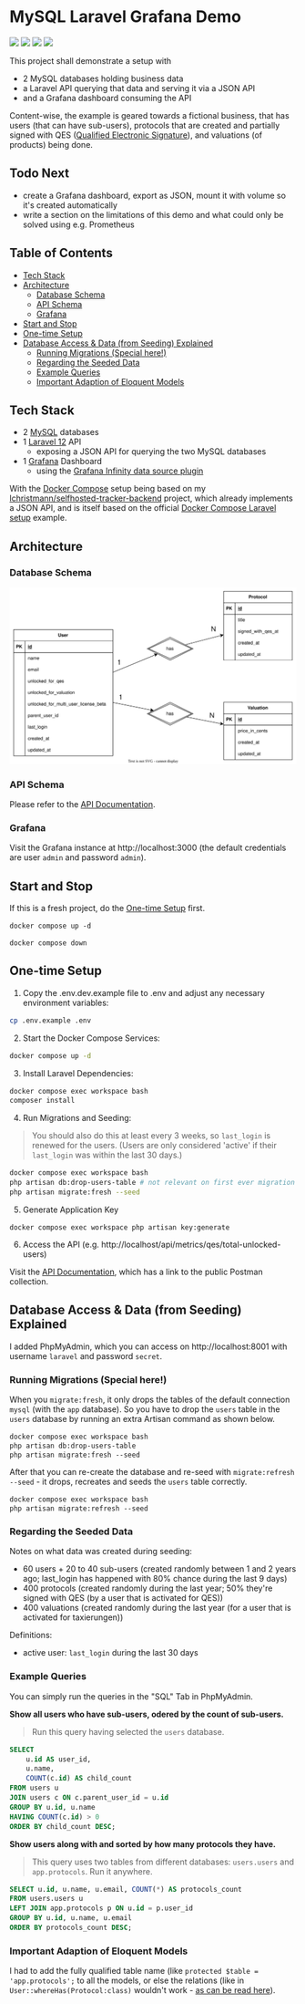# MySQL Laravel Grafana Demo <!-- omit in toc -->

![](https://badgen.net/badge/Docker%20Compose/2.36.2/cyan)
![](https://badgen.net/badge/MySQL/9.3/blue)
![](https://badgen.net/badge/Laravel/12/red)
![](https://badgen.net/badge/Grafana/12/orange)

This project shall demonstrate a setup with

- 2 MySQL databases holding business data
- a Laravel API querying that data and serving it via a JSON API
- and a Grafana dashboard consuming the API

Content-wise, the example is geared towards a fictional business, that has users (that can have sub-users),
protocols that are created and partially signed with QES ([Qualified Electronic Signature](https://en.wikipedia.org/wiki/Qualified_electronic_signature)), and valuations (of products) being done.

## Todo Next <!-- omit in toc -->

- create a Grafana dashboard, export as JSON, mount it with volume so it's created automatically
- write a section on the limitations of this demo and what could only be solved using e.g. Prometheus

## Table of Contents <!-- omit in toc -->

- [Tech Stack](#tech-stack)
- [Architecture](#architecture)
  - [Database Schema](#database-schema)
  - [API Schema](#api-schema)
  - [Grafana](#grafana)
- [Start and Stop](#start-and-stop)
- [One-time Setup](#one-time-setup)
- [Database Access \& Data (from Seeding) Explained](#database-access--data-from-seeding-explained)
  - [Running Migrations (Special here!)](#running-migrations-special-here)
  - [Regarding the Seeded Data](#regarding-the-seeded-data)
  - [Example Queries](#example-queries)
  - [Important Adaption of Eloquent Models](#important-adaption-of-eloquent-models)

## Tech Stack

- 2 [MySQL](https://www.mysql.com/) databases
- 1 [Laravel 12](https://laravel.com/docs/12.x) API
  - exposing a JSON API for querying the two MySQL databases
- 1 [Grafana](https://grafana.com/docs/grafana/latest/setup-grafana/installation/docker/) Dashboard
  - using the [Grafana Infinity data source plugin](https://grafana.com/docs/plugins/yesoreyeram-infinity-datasource/latest/)

With the [Docker Compose](https://docs.docker.com/compose/) setup being based on my [lchristmann/selfhosted-tracker-backend](https://github.com/lchristmann/selfhosted-tracker-backend) project, which already implements a JSON API, and is itself based on the official [Docker Compose Laravel setup](https://docs.docker.com/guides/frameworks/laravel/) example.

## Architecture

### Database Schema

![Database schema](docs/db-schema.drawio.svg)

### API Schema

Please refer to the [API Documentation](docs/API-DOCUMENTATION.md).

### Grafana

Visit the Grafana instance at http://localhost:3000 (the default credentials are user `admin` and password `admin`).

## Start and Stop

If this is a fresh project, do the [One-time Setup](#one-time-setup) first.

```shell
docker compose up -d
```

```shell
docker compose down
```

## One-time Setup

1. Copy the .env.dev.example file to .env and adjust any necessary environment variables:

```bash
cp .env.example .env
```

2. Start the Docker Compose Services:

```bash
docker compose up -d
```

3. Install Laravel Dependencies:

```bash
docker compose exec workspace bash
composer install
```

4. Run Migrations and Seeding:

> You should also do this at least every 3 weeks, so `last_login` is renewed for the users. (Users are only considered 'active' if their `last_login` was within the last 30 days.)

```bash
docker compose exec workspace bash
php artisan db:drop-users-table # not relevant on first ever migration
php artisan migrate:fresh --seed
```

5. Generate Application Key

```shell
docker compose exec workspace php artisan key:generate
```

6. Access the API (e.g. http://localhost/api/metrics/qes/total-unlocked-users)

Visit the [API Documentation](docs/API-DOCUMENTATION.md), which has a link to the public Postman collection.

## Database Access & Data (from Seeding) Explained

I added PhpMyAdmin, which you can access on http://localhost:8001 with username `laravel` and password `secret`.

### Running Migrations (Special here!)

When you `migrate:fresh`, it only drops the tables of the default connection `mysql` (with the `app` database).
So you have to drop the `users` table in the `users` database by running an extra Artisan command as shown below. 

```shell
docker compose exec workspace bash
php artisan db:drop-users-table
php artisan migrate:fresh --seed
```

After that you can re-create the database and re-seed with `migrate:refresh --seed` - it drops, recreates and seeds the `users` table correctly. 

```shell
docker compose exec workspace bash
php artisan migrate:refresh --seed
```

### Regarding the Seeded Data

Notes on what data was created during seeding:

- 60 users + 20 to 40 sub-users (created randomly between 1 and 2 years ago; last_login has happened with 80% chance during the last 9 days)
- 400 protocols (created randomly during the last year; 50% they're signed with QES (by a user that is activated for QES))
- 400 valuations (created randomly during the last year (for a user that is activated for taxierungen))

Definitions:

- active user: `last_login` during the last 30 days 

### Example Queries

You can simply run the queries in the "SQL" Tab in PhpMyAdmin.

**Show all users who have sub-users, odered by the count of sub-users.**

> Run this query having selected the `users` database.

```sql
SELECT
    u.id AS user_id,
    u.name,
    COUNT(c.id) AS child_count
FROM users u
JOIN users c ON c.parent_user_id = u.id
GROUP BY u.id, u.name
HAVING COUNT(c.id) > 0
ORDER BY child_count DESC;
```

**Show users along with and sorted by how many protocols they have.**

> This query uses two tables from different databases: `users.users` and `app.protocols`. Run it anywhere.

```sql
SELECT u.id, u.name, u.email, COUNT(*) AS protocols_count
FROM users.users u
LEFT JOIN app.protocols p ON u.id = p.user_id
GROUP BY u.id, u.name, u.email
ORDER BY protocols_count DESC;
```

### Important Adaption of Eloquent Models

I had to add the fully qualified table name (like `protected $table = 'app.protocols';` to all the models,
or else the relations (like in `User::whereHas(Protocol:class)` wouldn't work - [as can be read here](https://laracasts.com/discuss/channels/eloquent/how-to-properly-use-2-database-relationships)).
